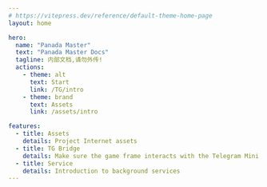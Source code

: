 ```yaml
---
# https://vitepress.dev/reference/default-theme-home-page
layout: home

hero:
  name: "Panada Master"
  text: "Panada Master Docs"
  tagline: 内部文档,请勿外传!
  actions:
    - theme: alt
      text: Start
      link: /TG/intro
    - theme: brand
      text: Assets
      link: /assets/intro

features:
  - title: Assets 
    details: Project Internet assets
  - title: TG Bridge
    details: Make sure the game frame interacts with the Telegram Mini App
  - title: Service
    details: Introduction to background services
---
```



